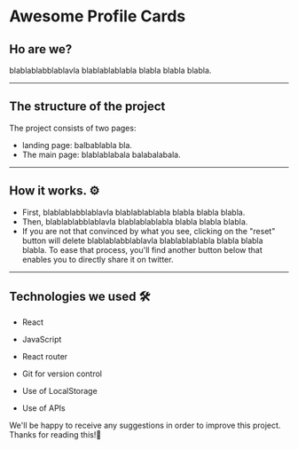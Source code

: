 # Awesome Profile Cards



## Ho are we?

blablablabblablavla
blablablablabla
blabla blabla blabla. 
***
## The structure of the project

The project consists of two pages:
- landing page: balbablabla bla. 
- The main page: blablablabala balabalabala. 
***
## How it works. ⚙️

- First, blablablabblablavla
blablablablabla
blabla blabla blabla.
- Then, blablablabblablavla
blablablablabla
blabla blabla blabla. 
- If you are not that convinced by what you see, clicking on the "reset" button will delete blablablabblablavla
blablablablabla
blabla blabla blabla. To ease that process, you'll find another button below that enables you to directly share it on twitter. 
*** 
## Technologies we used 🛠
- React

- JavaScript

- React router

- Git for version control

- Use of LocalStorage

- Use of APIs

We'll be happy to receive any suggestions in order to improve this project. Thanks for reading this!🚩
